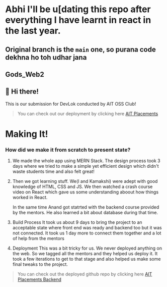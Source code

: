 # Abhi I'll be u[dating this repo after everything I have learnt in react in the last year.
## Original branch is the ```main``` one, so purana code dekhna ho toh udhar jana


## Gods_Web2 
## 👋 Hi there!

This is our submission for DevLok conducted by AIT OSS Club!

>You can check out our deployment by clicking here [AIT Placements](https://ait-placements-site-devlok.herokuapp.com/)

# Making It!

### How did we make it from scratch to present state?

1. We made the whole app using MERN Stack.
The design process took 3 days where we tried to make a simple yet efficient design which didn't waste students time and also felt great!

2. Then we got learning stuff.
We(I and Kamakshi) were adept with good knowledge of HTML, CSS and JS. We then watched a crash course video on React which gave us some understanding aboout how things worked in React.  
        
    In the same time Anand got statrted with the backend course provided by the mentors. He also learned a bit about database during that time.  
    
3. Build Process
It took us about 9 days to bring the project to an acceptable state where front end was ready and backend too but it was not connected. It took us 1 day more to connect them together and a lot of help from the mentors

4. Deployment
This was a bit tricky for us. We never deployed anything on the web. So we tagged all the mentors and they helped us deploy it. It took a few iterations to get to that stage and also helped us make some final tweaks to the project.

> You can check out the deployed github repo by clicking here [AIT Placements Backend](https://github.com/GeneralChauhan/Gods_Web2_Backend)







